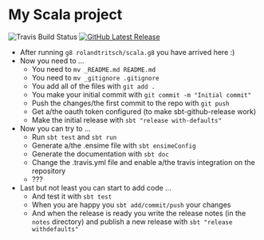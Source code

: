 # My Scala project

![Travis Build Status](https://travis-ci.org/$gh_user$/$gh_repo$.svg?branch=master)
[![GitHub Latest Release](http://img.shields.io/github/release/$gh_user$/$gh_repo$/all.svg)](https://github.com/$gh_user$/$gh_repo$/releases/latest)

* After running `g8 rolandtritsch/scala.g8` you have arrived here :)
* Now you need to ...
  * You need to `mv _README.md README.md`
  * You need to `mv _gitignore .gitignore`
  * You add all of the files with `git add .`
  * You make your initial commit with `git commit -m "Initial commit"`
  * Push the changes/the first commit to the repo with `git push`
  * Get a/the oauth token configured (to make sbt-github-release work)
  * Make the initial release with `sbt "release with-defaults"`
* Now you can try to ...
  * Run `sbt test` and `sbt run`
  * Generate a/the .ensime file with `sbt ensimeConfig`
  * Generate the documentation with `sbt doc`
  * Change the .travis.yml file and enable a/the travis integration on the repository
  * ???
* Last but not least you can start to add code ...
  * And test it with `sbt test`
  * When you are happy you `sbt add/commit/push` your changes
  * And when the release is ready you write the release notes (in the `notes` directory) and publish a new release with `sbt "release withdefaults"`
